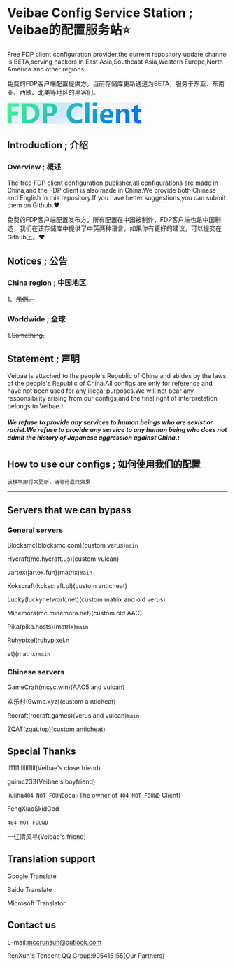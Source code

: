 # Veibae Config Service Station ; Veibae的配置服务站:star:
Free FDP client configuration provider,the current repository update channel is BETA,serving hackers in East Asia,Southeast Asia,Western Europe,North America and other regions.

免费的FDP客户端配置提供方，当前存储库更新通道为BETA，服务于东亚、东南亚、西欧、北美等地区的黑客们。

[![FDP Client](https://github.com/VeibaeMCC/VeibaeConfigs/blob/main/Pictures/FDP%20Client.png "FDP Client On Top!")](https://getfdp.today/)

## Introduction ; 介绍
### Overview ; 概述
The free FDP client configuration publisher,all configurations are made in China,and the FDP client is also made in China.We provide both Chinese and English in this repository.If you have better suggestions,you can submit them on Github.:heart:

免费的FDP客户端配置发布方，所有配置在中国被制作，FDP客户端也是中国制造，我们在该存储库中提供了中英两种语言，如果你有更好的建议，可以提交在Github上。:heart:

## Notices ; 公告
### China region ; 中国地区
1、~~示例。~~

### Worldwide ; 全球
1.~~Something.~~


## Statement ; 声明
Veibae is attached to the people's Republic of China and abides by the laws of the people's Republic of China.All configs are only for reference and have not been used for any illegal purposes.We will not bear any responsibility arising from our configs,and the final right of interpretation belongs to Veibae.:exclamation:

***We refuse to provide any services to human beings who are sexist or racist.We refuse to provide any service to any human being who does not admit the history of Japanese aggression against China.***:exclamation:

## How to use our configs ; 如何使用我们的配置
`该模块即将大更新，请等待最终效果`

-------------------------------------

## Servers that we can bypass
### General servers
Blocksmc(blocksmc.com)(custom verus)`main`

Hycraft(mc.hycraft.us)(custom vulcan)

Jartex(jartex.fun)(matrix)`main`

Kokscraft(kokscraft.pl)(custom anticheat)


Lucky(luckynetwork.net)(custom matrix and old verus)



Minemora(mc.minemora.net)(custom old AAC)

Pika(pika.hosts)(matrix)`main`



Ruhypixel(ruhypixel.n


et)(matrix)`main`

### Chinese servers
GameCraft(mcyc.win)(AAC5 and vulcan)

欢乐村(9wmc.xyz)(custom a
nticheat)

Rocraft(rocraft.games)(verus and vulcan)`main`

ZQAT(zqat.top)(custom anticheat)

## Special Thanks
ll11l1lIllIl1lll(Veibae's close friend)

guimc233(Veibae's boyfriend)

liuliha`404 NOT FOUND`ocai(The owner of `404 NOT FOUND` Client)

FengXiaoSkidGod


`404 NOT FOUND`

一任清风寻(Veibae's friend)

## Translation support
Google Translate

Baidu Translate

Microsoft Translator

## Contact us
E-mail:mccrunsun@outlook.com

RenXun's Tencent QQ Group:905415155(Our Partners)
